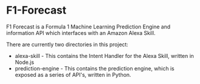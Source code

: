 # F1-Forecast

F1 Forecast is a Formula 1 Machine Learning Prediction Engine and information API which interfaces with an Amazon Alexa Skill.

There are currently two directories in this project:
* alexa-skill - This contains the Intent Handler for the Alexa Skill, written in Node.js
* prediction-engine - This contains the prediction engine, which is exposed as a series of API's, written in Python.


